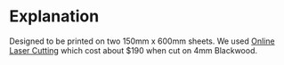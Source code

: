 # Explanation

Designed to be printed on two 150mm x 600mm sheets.
We used [Online Laser Cutting](https://www.onlinelasercutting.com.au/) which cost about $190 when cut on 4mm Blackwood.
